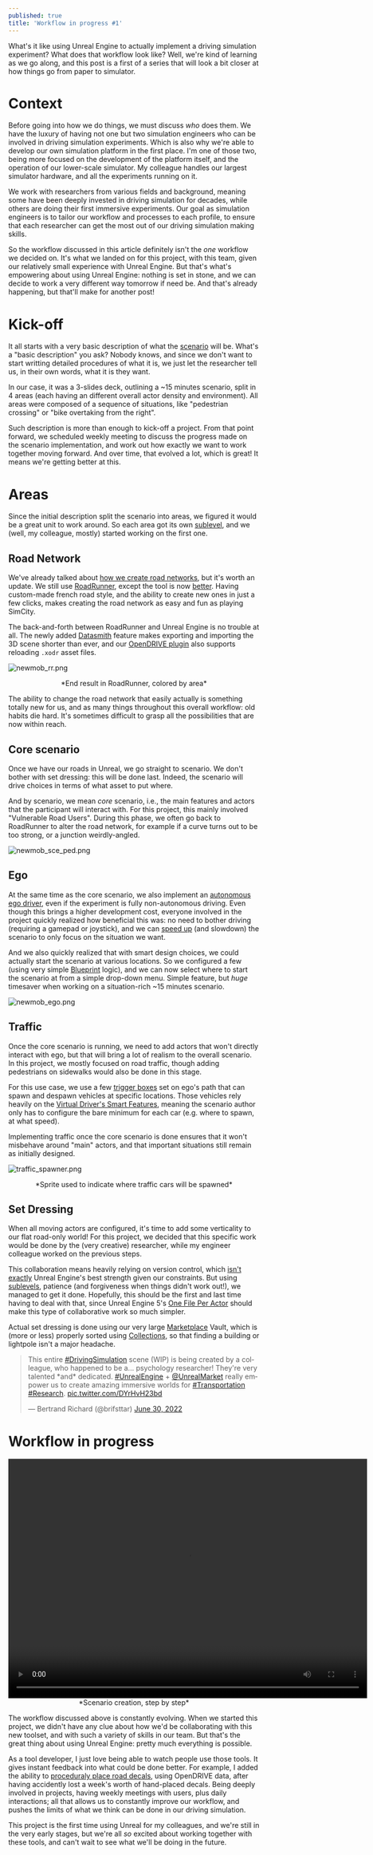```yaml
---
published: true
title: 'Workflow in progress #1'
---
```

What's it like using Unreal Engine to actually implement a driving simulation experiment? What does that workflow look like? Well, we're kind of learning as we go along, and this post is a first of a series that will look a bit closer at how things go from paper to simulator.

# Context

Before going into how we do things, we must discuss *who* does them. We have the luxury of having not one but two simulation engineers who can be involved in driving simulation experiments. Which is also why we're able to develop our own simulation platform in the first place. I'm one of those two, being more focused on the development of the platform itself, and the operation of our lower-scale simulator. My colleague handles our largest simulator hardware, and all the experiments running on it.

We work with researchers from various fields and background, meaning some have been deeply invested in driving simulation for decades, while others are doing their first immersive experiments. Our goal as simulation engineers is to tailor our workflow and processes to each profile, to ensure that each researcher can get the most out of our driving simulation making skills.

So the workflow discussed in this article definitely isn't the *one* workflow we decided on. It's what we landed on for this project, with this team, given our relatively small experience with Unreal Engine. But that's what's empowering about using Unreal Engine: nothing is set in stone, and we can decide to work a very different way tomorrow if need be. And that's already happening, but that'll make for another post!

# Kick-off

It all starts with a very basic description of what the [scenario](/scenarios) will be. What's a "basic description" you ask? Nobody knows, and since we don't want to start writting detailed procedures of what it is, we just let the researcher tell us, in their own words, what it is they want.

In our case, it was a 3-slides deck, outlining a ~15 minutes scenario, split in 4 areas (each having an different overall actor density and environment). All areas were composed of a sequence of situations, like "pedestrian crossing" or "bike overtaking from the right".

Such description is more than enough to kick-off a project. From that point forward, we scheduled weekly meeting to discuss the progress made on the scenario implementation, and work out how exactly we want to work together moving forward. And over time, that evolved a lot, which is great! It means we're getting better at this.

# Areas

Since the initial description split the scenario into areas, we figured it would be a great unit to work around. So each area got its own [sublevel][subs], and we (well, my colleague, mostly) started working on the first one.

## Road Network

We've already talked about [how we create road networks](/making-a-scene/#road-network), but it's worth an update. We still use [RoadRunner](https://www.mathworks.com/products/roadrunner.html), except the tool is now [better](/whats-new-2022-05/#roadrunner-r2022a). Having custom-made french road style, and the ability to create new ones in just a few clicks, makes creating the road network as easy and fun as playing SimCity.

The back-and-forth between RoadRunner and Unreal Engine is no trouble at all. The newly added [Datasmith](https://www.unrealengine.com/en-US/datasmith) feature makes exporting and importing the 3D scene shorter than ever, and our [OpenDRIVE plugin][odrue] also supports reloading `.xodr` asset files.

![newmob_rr.png]({{site.baseurl}}/images/newmob_rr.png)
<center>*End result in RoadRunner, colored by area*</center>

The ability to change the road network that easily actually is something totally new for us, and as many things throughout this overall workflow: old habits die hard. It's sometimes difficult to grasp all the possibilities that are now within reach.

## Core scenario

Once we have our roads in Unreal, we go straight to scenario. We don't bother with set dressing: this will be done last. Indeed, the scenario will drive choices in terms of what asset to put where.

And by scenario, we mean *core* scenario, i.e., the main features and actors that the participant will interact with. For this project, this mainly involved "Vulnerable Road Users". During this phase, we often go back to RoadRunner to alter the road network, for example if a curve turns out to be too strong, or a junction weirdly-angled.

![newmob_sce_ped.png]({{site.baseurl}}/images/newmob_sce_ped.png)

## Ego

At the same time as the core scenario, we also implement an [autonomous ego driver](/scenario-authoring/#automate-ego), even if the experiment is fully non-autonomous driving. Even though this brings a higher development cost, everyone involved in the project quickly realized how beneficial this was: no need to bother driving (requiring a gamepad or joystick), and we can [speed up](/scenario-authoring/#time-dilation) (and slowdown) the scenario to only focus on the situation we want. 

And we also quickly realized that with smart design choices, we could actually start the scenario at various locations. So we configured a few (using very simple [Blueprint](https://docs.unrealengine.com/5.0/en-US/blueprints-visual-scripting-in-unreal-engine) logic), and we can now select where to start the scenario at from a simple drop-down menu. Simple feature, but *huge* timesaver when working on a situation-rich ~15 minutes scenario.

![newmob_ego.png]({{site.baseurl}}/images/newmob_ego.png)

## Traffic

Once the core scenario is running, we need to add actors that won't directly interact with ego, but that will bring a lot of realism to the overall scenario. In this project, we mostly focused on road traffic, though adding pedestrians on sidewalks would also be done in this stage.

For this use case, we use a few [trigger boxes](https://docs.unrealengine.com/4.27/en-US/Basics/Actors/Triggers/) set on ego's path that can spawn and despawn vehicles at specific locations. Those vehicles rely heavily on the [Virtual Driver's Smart Features](/whats-new-2022-05/#virtual-driver), meaning the scenario author only has to configure the bare minimum for each car (e.g. where to spawn, at what speed).

Implementing traffic once the core scenario is done ensures that it won't misbehave around "main" actors, and that important situations still remain as initially designed.

![traffic_spawner.png]({{site.baseurl}}/images/traffic_spawner.png)
<center>*Sprite used to indicate where traffic cars will be spawned*</center>

## Set Dressing

When all moving actors are configured, it's time to add some verticality to our flat road-only world! For this project, we decided that this specific work would be done by the (very creative) researcher, while my engineer colleague worked on the previous steps.

This collaboration means heavily relying on version control, which [isn't exactly][git] Unreal Engine's best strength given our constraints. But using [sublevels][subs], patience (and forgiveness when things didn't work out!), we managed to get it done. Hopefully, this should be the first and last time having to deal with that, since Unreal Engine 5's [One File Per Actor](/ue5/#world-partition-and-ofpa) should make this type of collaborative work so much simpler.

Actual set dressing is done using our very large [Marketplace](/marketplace) Vault, which is (more or less) properly sorted using [Collections](https://docs.unrealengine.com/4.27/en-US/Basics/ContentBrowser/UserGuide/Collections/), so that finding a building or lightpole isn't a major headache.

<blockquote class="twitter-tweet"><p lang="en" dir="ltr">This entire <a href="https://twitter.com/hashtag/DrivingSimulation?src=hash&amp;ref_src=twsrc%5Etfw">#DrivingSimulation</a> scene (WIP) is being created by a colleague, who happened to be a... psychology researcher! They&#39;re very talented *and* dedicated. <a href="https://twitter.com/hashtag/UnrealEngine?src=hash&amp;ref_src=twsrc%5Etfw">#UnrealEngine</a> + <a href="https://twitter.com/UnrealMarket?ref_src=twsrc%5Etfw">@UnrealMarket</a> really empower us to create amazing immersive worlds for <a href="https://twitter.com/hashtag/Transportation?src=hash&amp;ref_src=twsrc%5Etfw">#Transportation</a> <a href="https://twitter.com/hashtag/Research?src=hash&amp;ref_src=twsrc%5Etfw">#Research</a>. <a href="https://t.co/DYrHvH23bd">pic.twitter.com/DYrHvH23bd</a></p>&mdash; Bertrand Richard (@brifsttar) <a href="https://twitter.com/brifsttar/status/1542520672689172486?ref_src=twsrc%5Etfw">June 30, 2022</a></blockquote> <script async src="https://platform.twitter.com/widgets.js" charset="utf-8"></script>

# Workflow in progress

<video width="720" height="480" controls>
  <source type="video/mp4" src="{{site.baseurl}}/images/newmob_workflow.mp4.mp4">
</video>
<center>*Scenario creation, step by step*</center>

The workflow discussed above is constantly evolving. When we started this project, we didn't have any clue about how we'd be collaborating with this new toolset, and with such a variety of skills in our team. But that's the great thing about using Unreal Engine: pretty much everything is possible.

As a tool developer, I just love being able to watch people use those tools. It gives instant feedback into what could be done better. For example, I added the ability to [proceduraly place road decals](https://twitter.com/brifsttar/status/1547114742195560448), using OpenDRIVE data, after having accidently lost a week's worth of hand-placed decals. Being deeply involved in projects, having weekly meetings with users, plus daily interactions; all that allows us to constantly improve our workflow, and pushes the limits of what we think can be done in our driving simulation.

This project is the first time using Unreal for my colleagues, and we're still in the very early stages, but we're all *so* excited about working together with these tools, and can't wait to see what we'll be doing in the future.

[subs]: https://docs.unrealengine.com/4.27/en-US/Basics/Levels/CollaborateWithSublevels/
[odrue]: https://github.com/brifsttar/OpenDRIVE
[git]: /version-control/
